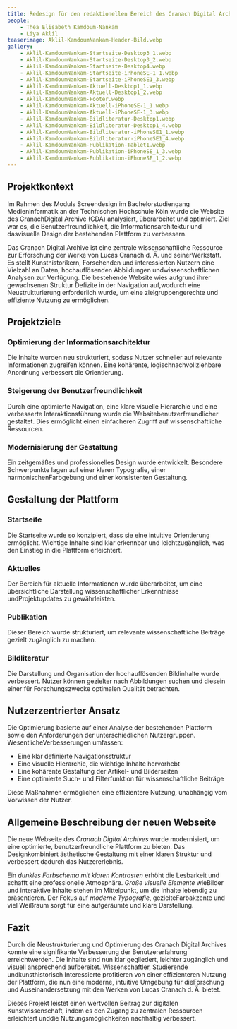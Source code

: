 ```yaml
---
title: Redesign für den redaktionellen Bereich des Cranach Digital Archive
people:
    - Thea Elisabeth Kamdoum-Nankam
    - Liya Aklil
teaserimage: Aklil-KamdoumNankam-Header-Bild.webp
gallery:
    - Aklil-KamdoumNankam-Startseite-Desktop3_1.webp
    - Aklil-KamdoumNankam-Startseite-Desktop3_2.webp
    - Aklil-KamdoumNankam-Startseite-Desktop4.webp
    - Aklil-KamdoumNankam-Startseite-iPhoneSE-1_1.webp
    - Aklil-KamdoumNankam-Startseite-iPhoneSE1_3.webp
    - Aklil-KamdoumNankam-Aktuell-Desktop1_1.webp
    - Aklil-KamdoumNankam-Aktuell-Desktop1_2.webp
    - Aklil-KamdoumNankam-Footer.webp
    - Aklil-KamdoumNankam-Aktuell-iPhoneSE-1_1.webp
    - Aklil-KamdoumNankam-Aktuell-iPhoneSE-1_3.webp
    - Aklil-KamdoumNankam-Bildliteratur-Desktop1.webp
    - Aklil-KamdoumNankam-Bildliteratur-Desktop1_4.webp
    - Aklil-KamdoumNankam-Bildliteratur-iPhoneSE1_1.webp
    - Aklil-KamdoumNankam-Bildliteratur-iPhoneSE1_4.webp
    - Aklil-KamdoumNankam-Publikation-Tablet1.webp
    - Aklil-KamdoumNankam-Publikation-iPhoneSE_1_3.webp
    - Aklil-KamdoumNankam-Publikation-iPhoneSE_1_2.webp
---
```

## Projektkontext

Im Rahmen des Moduls Screendesign im Bachelorstudiengang Medieninformatik an der Technischen Hochschule Köln wurde die Website des CranachDigital Archive (CDA) analysiert, überarbeitet und optimiert. Ziel war es, die Benutzerfreundlichkeit, die Informationsarchitektur und dasvisuelle Design der bestehenden Plattform zu verbessern.

Das Cranach Digital Archive ist eine zentrale wissenschaftliche Ressource zur Erforschung der Werke von Lucas Cranach d. Ä. und seinerWerkstatt. Es stellt Kunsthistorikern, Forschenden und interessierten Nutzern eine Vielzahl an Daten, hochauflösenden Abbildungen undwissenschaftlichen Analysen zur Verfügung. Die bestehende Website wies aufgrund ihrer gewachsenen Struktur Defizite in der Navigation auf,wodurch eine Neustrukturierung erforderlich wurde, um eine zielgruppengerechte und effiziente Nutzung zu ermöglichen.

## Projektziele

### Optimierung der Informationsarchitektur
Die Inhalte wurden neu strukturiert, sodass Nutzer schneller auf relevante Informationen zugreifen können. Eine kohärente, logischnachvollziehbare Anordnung verbessert die Orientierung.

### Steigerung der Benutzerfreundlichkeit
Durch eine optimierte Navigation, eine klare visuelle Hierarchie und eine verbesserte Interaktionsführung wurde die Websitebenutzerfreundlicher gestaltet. Dies ermöglicht einen einfacheren Zugriff auf wissenschaftliche Ressourcen.

### Modernisierung der Gestaltung
Ein zeitgemäßes und professionelles Design wurde entwickelt. Besondere Schwerpunkte lagen auf einer klaren Typografie, einer harmonischenFarbgebung und einer konsistenten Gestaltung.

## Gestaltung der Plattform

### Startseite
Die Startseite wurde so konzipiert, dass sie eine intuitive Orientierung ermöglicht. Wichtige Inhalte sind klar erkennbar und leichtzugänglich, was den Einstieg in die Plattform erleichtert.

### Aktuelles 
Der Bereich für aktuelle Informationen wurde überarbeitet, um eine übersichtliche Darstellung wissenschaftlicher Erkenntnisse undProjektupdates zu gewährleisten.

### Publikation
Dieser Bereich wurde strukturiert, um relevante wissenschaftliche Beiträge gezielt zugänglich zu machen.

###  Bildliteratur
Die Darstellung und Organisation der hochauflösenden Bildinhalte wurde verbessert. Nutzer können gezielter nach Abbildungen suchen und diesein einer für Forschungszwecke optimalen Qualität betrachten.

## Nutzerzentrierter Ansatz

Die Optimierung basierte auf einer Analyse der bestehenden Plattform sowie den Anforderungen der unterschiedlichen Nutzergruppen. WesentlicheVerbesserungen umfassen:

- Eine klar definierte Navigationsstruktur
- Eine visuelle Hierarchie, die wichtige Inhalte hervorhebt
- Eine kohärente Gestaltung der Artikel- und Bilderseiten
- Eine optimierte Such- und Filterfunktion für wissenschaftliche Beiträge

Diese Maßnahmen ermöglichen eine effizientere Nutzung, unabhängig vom Vorwissen der Nutzer.

## Allgemeine Beschreibung der neuen Webseite

Die neue Webseite des *Cranach Digital Archives* wurde modernisiert, um eine optimierte, benutzerfreundliche Plattform zu bieten. Das Designkombiniert ästhetische Gestaltung mit einer klaren Struktur und verbessert dadurch das Nutzererlebnis.

Ein *dunkles Farbschema mit klaren Kontrasten* erhöht die Lesbarkeit und schafft eine professionelle Atmosphäre. *Große visuelle Elemente* wieBilder und interaktive Inhalte stehen im Mittelpunkt, um die Inhalte lebendig zu präsentieren. Der Fokus auf *moderne Typografie*, gezielteFarbakzente und viel Weißraum sorgt für eine aufgeräumte und klare Darstellung.

## Fazit

Durch die Neustrukturierung und Optimierung des Cranach Digital Archives konnte eine signifikante Verbesserung der Benutzererfahrung erreichtwerden. Die Inhalte sind nun klar gegliedert, leichter zugänglich und visuell ansprechend aufbereitet. Wissenschaftler, Studierende undkunsthistorisch Interessierte profitieren von einer effizienteren Nutzung der Plattform, die nun eine moderne, intuitive Umgebung für dieForschung und Auseinandersetzung mit den Werken von Lucas Cranach d. Ä. bietet.

Dieses Projekt leistet einen wertvollen Beitrag zur digitalen Kunstwissenschaft, indem es den Zugang zu zentralen Ressourcen erleichtert unddie Nutzungsmöglichkeiten nachhaltig verbessert.
